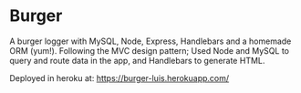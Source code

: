 # Burger

A burger logger with MySQL, Node, Express, Handlebars and a homemade ORM (yum!). Following the MVC design pattern; Used Node and MySQL to query and route data in the app, and Handlebars to generate HTML.

Deployed in heroku at: https://burger-luis.herokuapp.com/
